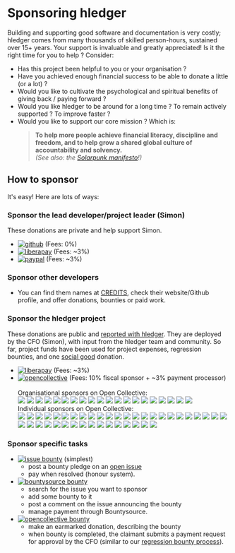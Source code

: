 # Sponsoring hledger

<div class=pagetoc>
<!-- toc -->
</div>

Building and supporting good software and documentation is very costly;
hledger comes from many thousands of skilled person-hours, sustained over 15+ years.
Your support is invaluable and greatly appreciated!
Is it the right time for you to help ? Consider:

- Has this project been helpful to you or your organisation ?
- Have you achieved enough financial success to be able to donate a little (or a lot) ?
- Would you like to cultivate the psychological and spiritual benefits of giving back / paying forward ?
- Would you like hledger to be around for a long time ? To remain actively supported ? To improve faster ?
- Would you like to support our core mission ? Which is:
  > **To help more people achieve financial literacy, discipline and freedom,
  > and to help grow a shared global culture of accountability and solvency.**\
  *(See also: the [Solarpunk manifesto](http://www.re-des.org/a-solarpunk-manifesto)!)*

## How to sponsor
<!-- keep synced with README.md: -->
It's easy! Here are lots of ways:

### Sponsor the lead developer/project leader (Simon)

These donations are private and help support Simon.

- [![github](https://img.shields.io/badge/Sponsor_Simon_via-Github-limegreen "Sponsor the project leader via Github")](https://github.com/sponsors/simonmichael)
  (Fees: 0%)
- [![liberapay](https://img.shields.io/badge/Sponsor_Simon_via-Liberapay-limegreen "Sponsor the project leader via Liberapay")](https://liberapay.com/simonmichael)
  (Fees: ~3%)
- [![paypal](https://img.shields.io/badge/Sponsor_Simon_via-Paypal-limegreen "Sponsor the project leader via Paypal")](https://www.paypal.com/cgi-bin/webscr?cmd=_s-xclick&hosted_button_id=5J33NLXYXCYAY)
  (Fees: ~3%)
  <!-- https://www.paypal.com/en_US/i/btn/x-click-but04.gif -->

### Sponsor other developers

- You can find them names at [CREDITS](CREDITS.html), 
  check their website/Github profile, and offer donations, bounties or paid work.

### Sponsor the hledger project

These donations are public and [reported with hledger](https://github.com/simonmichael/hledger_finance).
They are deployed by the CFO (Simon), with input from the hledger team and community.
So far, project funds have been used for project expenses, regression bounties,
and one [social good](https://www.investopedia.com/terms/s/social_good.asp) donation.

- [![liberapay](https://img.shields.io/badge/Sponsor_hledger_via-Liberapay-limegreen "Sponsor the hledger project via Liberapay")](https://liberapay.com/hledger)
  (Fees: ~3%)
- [![opencollective](https://img.shields.io/badge/Sponsor_hledger_via-Open_Collective-limegreen "Sponsor the hledger project via Liberapay")](https://opencollective.com/hledger#category-CONTRIBUTE)
  (Fees: 10% fiscal sponsor + ~3% payment processor)
  <br><br>
  <div class="sponsors">
  <!-- hledger OC tiers are: Backers, Sponsors -->
  <!-- Old: warning, OC badges are flaky/confusing, eg major trouble resizing the images below. -->
  <!-- doesn't show correct count: -->
  <!-- <img src="https://opencollective.com/hledger/tiers/sponsors/badge.svg?label=Sponsors&color=brightgreen" /> \ -->
  <!-- doesn't show all: -->
  <!-- - <object type="image/svg+xml" data="https://opencollective.com/hledger/tiers/sponsors.svg?avatarHeight=36&width=600"></object> -->
  <!-- - <object type="image/svg+xml" data="https://opencollective.com/hledger/tiers/backers.svg?avatarHeight=36&width=600"></object> -->
  <!-- doesn't show all: -->
  <!-- [![](https://opencollective.com/hledger/sponsor/0/avatar.svg)](https://opencollective.com/hledger/sponsor/0/website) -->
  <!-- [![](https://opencollective.com/hledger/sponsor/1/avatar.svg)](https://opencollective.com/hledger/sponsor/1/website) -->
  <!-- [![](https://opencollective.com/hledger/sponsor/2/avatar.svg)](https://opencollective.com/hledger/sponsor/2/website) -->
  <!-- [![](https://opencollective.com/hledger/sponsor/3/avatar.svg)](https://opencollective.com/hledger/sponsor/3/website) -->
  <!-- [![](https://opencollective.com/hledger/sponsor/4/avatar.svg)](https://opencollective.com/hledger/sponsor/4/website) -->
  <!-- [![](https://opencollective.com/hledger/sponsor/5/avatar.svg)](https://opencollective.com/hledger/sponsor/5/website) -->
  <!-- [![](https://opencollective.com/hledger/sponsor/6/avatar.svg)](https://opencollective.com/hledger/sponsor/6/website) -->
  <!-- [![](https://opencollective.com/hledger/sponsor/7/avatar.svg)](https://opencollective.com/hledger/sponsor/7/website) -->
  <!-- [![](https://opencollective.com/hledger/sponsor/8/avatar.svg)](https://opencollective.com/hledger/sponsor/8/website) -->
  <!-- [![](https://opencollective.com/hledger/sponsor/9/avatar.svg)](https://opencollective.com/hledger/sponsor/9/website) -->
  <!-- [![](https://opencollective.com/hledger/sponsor/10/avatar.svg)](https://opencollective.com/hledger/sponsor/10/website)\ -->
  Organisational sponsors on Open Collective:<br>
  <a href="https://opencollective.com/hledger/organization/0/website"><img src="https://opencollective.com/hledger/organization/0/avatar.svg?avatarHeight=200"></a>
  <a href="https://opencollective.com/hledger/organization/1/website"><img src="https://opencollective.com/hledger/organization/1/avatar.svg?avatarHeight=200"></a>
  <a href="https://opencollective.com/hledger/organization/2/website"><img src="https://opencollective.com/hledger/organization/2/avatar.svg?avatarHeight=200"></a>
  <a href="https://opencollective.com/hledger/organization/3/website"><img src="https://opencollective.com/hledger/organization/3/avatar.svg?avatarHeight=200"></a>
  <a href="https://opencollective.com/hledger/organization/4/website"><img src="https://opencollective.com/hledger/organization/4/avatar.svg?avatarHeight=200"></a>
  <a href="https://opencollective.com/hledger/organization/5/website"><img src="https://opencollective.com/hledger/organization/5/avatar.svg?avatarHeight=200"></a>
  <a href="https://opencollective.com/hledger/organization/6/website"><img src="https://opencollective.com/hledger/organization/6/avatar.svg?avatarHeight=200"></a>
  <a href="https://opencollective.com/hledger/organization/7/website"><img src="https://opencollective.com/hledger/organization/7/avatar.svg?avatarHeight=200"></a>
  <a href="https://opencollective.com/hledger/organization/8/website"><img src="https://opencollective.com/hledger/organization/8/avatar.svg?avatarHeight=200"></a>
  <a href="https://opencollective.com/hledger/organization/9/website"><img src="https://opencollective.com/hledger/organization/9/avatar.svg?avatarHeight=200"></a>
  <a href="https://opencollective.com/hledger/organization/10/website"><img src="https://opencollective.com/hledger/organization/10/avatar.svg?avatarHeight=200"></a>
  <a href="https://opencollective.com/hledger/organization/11/website"><img src="https://opencollective.com/hledger/organization/11/avatar.svg?avatarHeight=200"></a>
  <a href="https://opencollective.com/hledger/organization/12/website"><img src="https://opencollective.com/hledger/organization/12/avatar.svg?avatarHeight=200"></a>
  <a href="https://opencollective.com/hledger/organization/13/website"><img src="https://opencollective.com/hledger/organization/13/avatar.svg?avatarHeight=200"></a>
  <a href="https://opencollective.com/hledger/organization/14/website"><img src="https://opencollective.com/hledger/organization/14/avatar.svg?avatarHeight=200"></a>
  <a href="https://opencollective.com/hledger/organization/15/website"><img src="https://opencollective.com/hledger/organization/15/avatar.svg?avatarHeight=200"></a>
  <a href="https://opencollective.com/hledger/organization/16/website"><img src="https://opencollective.com/hledger/organization/16/avatar.svg?avatarHeight=200"></a>
  <a href="https://opencollective.com/hledger/organization/17/website"><img src="https://opencollective.com/hledger/organization/17/avatar.svg?avatarHeight=200"></a>
  <a href="https://opencollective.com/hledger/organization/18/website"><img src="https://opencollective.com/hledger/organization/18/avatar.svg?avatarHeight=200"></a>
  <a href="https://opencollective.com/hledger/organization/19/website"><img src="https://opencollective.com/hledger/organization/19/avatar.svg?avatarHeight=200"></a>
  <br>
  Individual sponsors on Open Collective:<br>
  <a href="https://opencollective.com/hledger/individual/0/website"><img src="https://opencollective.com/hledger/individual/0/avatar.svg?avatarHeight=100"></a>
  <a href="https://opencollective.com/hledger/individual/1/website"><img src="https://opencollective.com/hledger/individual/1/avatar.svg?avatarHeight=100"></a>
  <a href="https://opencollective.com/hledger/individual/2/website"><img src="https://opencollective.com/hledger/individual/2/avatar.svg?avatarHeight=100"></a>
  <a href="https://opencollective.com/hledger/individual/3/website"><img src="https://opencollective.com/hledger/individual/3/avatar.svg?avatarHeight=100"></a>
  <a href="https://opencollective.com/hledger/individual/4/website"><img src="https://opencollective.com/hledger/individual/4/avatar.svg?avatarHeight=100"></a>
  <a href="https://opencollective.com/hledger/individual/5/website"><img src="https://opencollective.com/hledger/individual/5/avatar.svg?avatarHeight=100"></a>
  <a href="https://opencollective.com/hledger/individual/6/website"><img src="https://opencollective.com/hledger/individual/6/avatar.svg?avatarHeight=100"></a>
  <a href="https://opencollective.com/hledger/individual/7/website"><img src="https://opencollective.com/hledger/individual/7/avatar.svg?avatarHeight=100"></a>
  <a href="https://opencollective.com/hledger/individual/8/website"><img src="https://opencollective.com/hledger/individual/8/avatar.svg?avatarHeight=100"></a>
  <a href="https://opencollective.com/hledger/individual/9/website"><img src="https://opencollective.com/hledger/individual/9/avatar.svg?avatarHeight=100"></a>
  <a href="https://opencollective.com/hledger/individual/10/website"><img src="https://opencollective.com/hledger/individual/10/avatar.svg?avatarHeight=100"></a>
  <a href="https://opencollective.com/hledger/individual/11/website"><img src="https://opencollective.com/hledger/individual/11/avatar.svg?avatarHeight=100"></a>
  <a href="https://opencollective.com/hledger/individual/12/website"><img src="https://opencollective.com/hledger/individual/12/avatar.svg?avatarHeight=100"></a>
  <a href="https://opencollective.com/hledger/individual/13/website"><img src="https://opencollective.com/hledger/individual/13/avatar.svg?avatarHeight=100"></a>
  <a href="https://opencollective.com/hledger/individual/14/website"><img src="https://opencollective.com/hledger/individual/14/avatar.svg?avatarHeight=100"></a>
  <a href="https://opencollective.com/hledger/individual/15/website"><img src="https://opencollective.com/hledger/individual/15/avatar.svg?avatarHeight=100"></a>
  <a href="https://opencollective.com/hledger/individual/16/website"><img src="https://opencollective.com/hledger/individual/16/avatar.svg?avatarHeight=100"></a>
  <a href="https://opencollective.com/hledger/individual/17/website"><img src="https://opencollective.com/hledger/individual/17/avatar.svg?avatarHeight=100"></a>
  <a href="https://opencollective.com/hledger/individual/18/website"><img src="https://opencollective.com/hledger/individual/18/avatar.svg?avatarHeight=100"></a>
  <a href="https://opencollective.com/hledger/individual/19/website"><img src="https://opencollective.com/hledger/individual/19/avatar.svg?avatarHeight=100"></a>
  <a href="https://opencollective.com/hledger/individual/20/website"><img src="https://opencollective.com/hledger/individual/20/avatar.svg?avatarHeight=100"></a>
  <a href="https://opencollective.com/hledger/individual/21/website"><img src="https://opencollective.com/hledger/individual/21/avatar.svg?avatarHeight=100"></a>
  <a href="https://opencollective.com/hledger/individual/22/website"><img src="https://opencollective.com/hledger/individual/22/avatar.svg?avatarHeight=100"></a>
  <a href="https://opencollective.com/hledger/individual/23/website"><img src="https://opencollective.com/hledger/individual/23/avatar.svg?avatarHeight=100"></a>
  <a href="https://opencollective.com/hledger/individual/24/website"><img src="https://opencollective.com/hledger/individual/24/avatar.svg?avatarHeight=100"></a>
  <a href="https://opencollective.com/hledger/individual/25/website"><img src="https://opencollective.com/hledger/individual/25/avatar.svg?avatarHeight=100"></a>
  <a href="https://opencollective.com/hledger/individual/26/website"><img src="https://opencollective.com/hledger/individual/26/avatar.svg?avatarHeight=100"></a>
  <a href="https://opencollective.com/hledger/individual/27/website"><img src="https://opencollective.com/hledger/individual/27/avatar.svg?avatarHeight=100"></a>
  <a href="https://opencollective.com/hledger/individual/28/website"><img src="https://opencollective.com/hledger/individual/28/avatar.svg?avatarHeight=100"></a>
  <a href="https://opencollective.com/hledger/individual/29/website"><img src="https://opencollective.com/hledger/individual/29/avatar.svg?avatarHeight=100"></a>
  <a href="https://opencollective.com/hledger/individual/30/website"><img src="https://opencollective.com/hledger/individual/30/avatar.svg?avatarHeight=100"></a>
  <a href="https://opencollective.com/hledger/individual/31/website"><img src="https://opencollective.com/hledger/individual/31/avatar.svg?avatarHeight=100"></a>
  <a href="https://opencollective.com/hledger/individual/32/website"><img src="https://opencollective.com/hledger/individual/32/avatar.svg?avatarHeight=100"></a>
  <a href="https://opencollective.com/hledger/individual/33/website"><img src="https://opencollective.com/hledger/individual/33/avatar.svg?avatarHeight=100"></a>
  <a href="https://opencollective.com/hledger/individual/34/website"><img src="https://opencollective.com/hledger/individual/34/avatar.svg?avatarHeight=100"></a>
  <a href="https://opencollective.com/hledger/individual/35/website"><img src="https://opencollective.com/hledger/individual/35/avatar.svg?avatarHeight=100"></a>
  <a href="https://opencollective.com/hledger/individual/36/website"><img src="https://opencollective.com/hledger/individual/36/avatar.svg?avatarHeight=100"></a>
  <a href="https://opencollective.com/hledger/individual/37/website"><img src="https://opencollective.com/hledger/individual/37/avatar.svg?avatarHeight=100"></a>
  <a href="https://opencollective.com/hledger/individual/38/website"><img src="https://opencollective.com/hledger/individual/38/avatar.svg?avatarHeight=100"></a>
  <a href="https://opencollective.com/hledger/individual/39/website"><img src="https://opencollective.com/hledger/individual/39/avatar.svg?avatarHeight=100"></a>
  </div>

### Sponsor specific tasks

- [![issue bounty](https://img.shields.io/badge/Sponsor_a_task_via-the_issue_tracker-limegreen "Sponsor a task via the issue tracker")](https://github.com/simonmichael/hledger/issues?q=label:bounty) (simplest)
  - post a bounty pledge on an [open issue](CONTRIBUTING.html#open-issues)
  - pay when resolved (honour system).
- [![bountysource bounty](https://img.shields.io/badge/Sponsor_a_task_via-Bountysource-limegreen "Sponsor a task via Bountysource")](https://app.bountysource.com/teams/hledger/issues)
  <!-- - [![bountysource](https://api.bountysource.com/badge/team?team_id=75979&style=bounties_received "issues bountied via bountysource")](https://www.bountysource.com/teams/hledger) -->
  - search for the issue you want to sponsor
  - add some bounty to it
  - post a comment on the issue announcing the bounty
  - manage payment through Bountysource.
- [![opencollective bounty](https://img.shields.io/badge/Sponsor_a_task_via-Open_Collective-limegreen "Sponsor a task via Open Collective")](https://opencollective.com/hledger#category-CONTRIBUTE)
  - make an earmarked donation, describing the bounty
  - when bounty is completed, the claimant submits a payment request for approval by the CFO
    (similar to our [regression bounty process](https://hledger.org/regressionbounty)).
